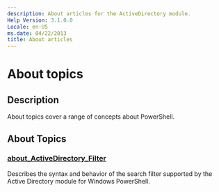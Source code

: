 ```yaml
---
description: About articles for the ActiveDirectory module.
Help Version: 3.1.0.0
Locale: en-US
ms.date: 04/22/2013
title: About articles
---
```

# About topics

## Description

About topics cover a range of concepts about PowerShell.

## About Topics

### [about_ActiveDirectory_Filter](about_ActiveDirectory_Filter.md)
Describes the syntax and behavior of the search filter supported by the Active Directory module for Windows PowerShell.
